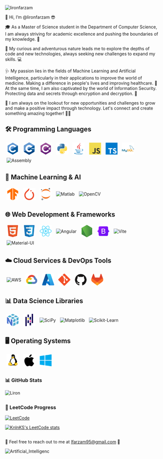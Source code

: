 <img src="https://komarev.com/ghpvc/?username=lironfarzam&label=Profile%20views&color=0e75b6&style=flat" alt="lironfarzam" />

👋 Hi, I’m @lironfarzam 😎


🎓 As a Master of Science student in the Department of Computer Science, I am always striving for academic excellence and pushing the boundaries of my knowledge. 💪

🤔 My curious and adventurous nature leads me to explore the depths of code and new technologies, always seeking new challenges to expand my skills. 💻

🩺 My passion lies in the fields of Machine Learning and Artificial Intelligence, particularly in their applications to improve the world of medicine. Making a difference in people's lives and improving healthcare. 💉 At the same time, I am also captivated by the world of Information Security. Protecting data and secrets through encryption and decryption. 🔐

🤝 I am always on the lookout for new opportunities and challenges to grow and make a positive impact through technology. Let's connect and create something amazing together! 👨‍💻

##
## 🛠️ Programming Languages
<p float="left">
<img style="padding:5px;" align="center" alt="C" width="40px" src="https://raw.githubusercontent.com/devicons/devicon/master/icons/c/c-original.svg"/>
<img style="padding:5px;" align="center" alt="C++" width="40px" src="https://raw.githubusercontent.com/devicons/devicon/master/icons/cplusplus/cplusplus-original.svg"/>
<img style="padding:5px;" align="center" alt="C#" width="40px" src="https://raw.githubusercontent.com/devicons/devicon/master/icons/csharp/csharp-original.svg"/>
<img style="padding:5px;" align="center" alt="Python" width="40px" src="https://raw.githubusercontent.com/devicons/devicon/master/icons/python/python-original.svg"/>
<img style="padding:5px;" align="center" alt="Java" width="40px" src="https://raw.githubusercontent.com/devicons/devicon/master/icons/java/java-original.svg"/>
<img style="padding:5px;" align="center" alt="JavaScript" width="40px" src="https://raw.githubusercontent.com/devicons/devicon/master/icons/javascript/javascript-original.svg"/>
<img style="padding:5px;" align="center" alt="TypeScript" width="40px" src="https://raw.githubusercontent.com/devicons/devicon/master/icons/typescript/typescript-original.svg"/>
<img style="padding:5px;" align="center" alt="SQL" width="40px" src="https://raw.githubusercontent.com/devicons/devicon/master/icons/mysql/mysql-original-wordmark.svg"/>
<img style="padding:5px;" align="center" alt="Assembly" width="40px" src="https://cdn.hackr.io/uploads/topics_svg/1515163329FBBk5SGRAt.svg"/>
</p>

## 🤖 Machine Learning & AI
<p float="left">
<img style="padding:5px;" align="center" alt="TensorFlow" width="40px" src="https://raw.githubusercontent.com/devicons/devicon/master/icons/tensorflow/tensorflow-original.svg"/>
<img style="padding:5px;" align="center" alt="PyTorch" width="40px" src="https://raw.githubusercontent.com/devicons/devicon/master/icons/pytorch/pytorch-original.svg"/>
<img style="padding:5px;" align="center" alt="Jupyter" width="40px" src="https://raw.githubusercontent.com/devicons/devicon/master/icons/jupyter/jupyter-original.svg"/>
<img style="padding:5px;" align="center" alt="Matlab" width="40px" src="https://upload.wikimedia.org/wikipedia/commons/2/21/Matlab_Logo.png"/>
<img style="padding:5px;" align="center" alt="OpenCV" width="40px" src="https://encrypted-tbn0.gstatic.com/images?q=tbn:ANd9GcSQFJUoNWQXHP2LDmQeIQGO-N2QIUvR81xYCQ&s"/>
</p>

## 🌐 Web Development & Frameworks
<p float="left">
<img style="padding:5px;" align="center" alt="HTML" width="40px" src="https://raw.githubusercontent.com/devicons/devicon/master/icons/html5/html5-original.svg"/>
<img style="padding:5px;" align="center" alt="CSS" width="40px" src="https://raw.githubusercontent.com/devicons/devicon/master/icons/css3/css3-original.svg"/>
<img style="padding:5px;" align="center" alt="React" width="40px" src="https://raw.githubusercontent.com/devicons/devicon/master/icons/react/react-original.svg"/>
<img style="padding:5px;" align="center" alt="Angular" width="40px" src="https://angular.io/assets/images/logos/angular/angular.png"/>
<img style="padding:5px;" align="center" alt="Node.js" width="40px" src="https://raw.githubusercontent.com/devicons/devicon/master/icons/nodejs/nodejs-original.svg"/>
<img style="padding:5px;" align="center" alt="Bootstrap" width="40px" src="https://raw.githubusercontent.com/devicons/devicon/master/icons/bootstrap/bootstrap-original.svg"/>
<img style="padding:5px;" align="center" alt="Vite" width="40px" src="https://raw.githubusercontent.com/vitejs/vite/main/docs/public/logo.svg"/>
<img style="padding:5px;" align="center" alt="Material-UI" width="40px" src="https://raw.githubusercontent.com/mui/material-ui/master/docs/public/static/logo.svg"/>
</p>

## ☁️ Cloud Services & DevOps Tools
<p float="left">
<img style="padding:5px;" align="center" alt="AWS" width="40px" src="https://media.licdn.com/dms/image/D5612AQGdi77S5VJa6w/article-cover_image-shrink_600_2000/0/1718429090603?e=2147483647&v=beta&t=mpd-xTxmscfADGQ-c4GdYjKskJiui2tjNguNVwLHmCY"/>
<img style="padding:5px;" align="center" alt="Google Cloud" width="40px" src="https://raw.githubusercontent.com/devicons/devicon/master/icons/googlecloud/googlecloud-original.svg"/>
<img style="padding:5px;" align="center" alt="Microsoft Azure" width="40px" src="https://raw.githubusercontent.com/devicons/devicon/master/icons/azure/azure-original.svg"/>
<img style="padding:5px;" align="center" alt="Git" width="40px" src="https://raw.githubusercontent.com/devicons/devicon/master/icons/git/git-original.svg"/>
<img style="padding:5px;" align="center" alt="GitHub" width="40px" src="https://raw.githubusercontent.com/devicons/devicon/master/icons/github/github-original.svg"/>
<img style="padding:5px;" align="center" alt="GitLab" width="40px" src="https://raw.githubusercontent.com/devicons/devicon/master/icons/gitlab/gitlab-original.svg"/>
</p>

## 📊 Data Science Libraries
<p float="left"> 
<!-- NumPy --> <img style="padding:5px;" align="center" alt="NumPy" width="40px" src="https://raw.githubusercontent.com/devicons/devicon/master/icons/numpy/numpy-original.svg"/> 
<!-- Pandas --> <img style="padding:5px;" align="center" alt="Pandas" width="40px" src="https://raw.githubusercontent.com/devicons/devicon/master/icons/pandas/pandas-original.svg"/> 
<!-- SciPy --> <img style="padding:5px;" align="center" alt="SciPy" width="40px" src="https://upload.wikimedia.org/wikipedia/commons/b/b2/SCIPY_2.svg"/> 
<!-- Matplotlib --> <img style="padding:5px;" align="center" alt="Matplotlib" width="40px" src="https://upload.wikimedia.org/wikipedia/commons/8/84/Matplotlib_icon.svg"/> 
<!-- Scikit-Learn --> <img style="padding:5px;" align="center" alt="Scikit-Learn" width="40px" src="https://upload.wikimedia.org/wikipedia/commons/0/05/Scikit_learn_logo_small.svg"/>
</p>

## 🖥️ Operating Systems
<p float="left">
<img style="padding:5px;" align="center" alt="Linux" width="40px" src="https://raw.githubusercontent.com/devicons/devicon/master/icons/linux/linux-original.svg"/>
<img style="padding:5px;" align="center" alt="macOS" width="40px" src="https://raw.githubusercontent.com/devicons/devicon/master/icons/apple/apple-original.svg"/>
<img style="padding:5px;" align="center" alt="Windows" width="40px" src="https://raw.githubusercontent.com/devicons/devicon/master/icons/windows8/windows8-original.svg"/>
</p>

##

### 📊 GitHub Stats
<p>

<img src="https://github-readme-stats.vercel.app/api/top-langs?username=lironfarzam&show_icons=true&locale=en&layout=compact" alt="Liron" />

</p>

##

### 🚀 LeetCode Progress
[![LeetCode](https://img.shields.io/badge/LeetCode-Profile-blue?style=flat&logo=leetcode)](https://leetcode.com/lironfarzam/)

[![KnlnKS's LeetCode stats](https://leetcode-stats-six.vercel.app/?username=lironfarzam&theme=dark)](https://github.com/KnlnKS/leetcode-stats)

##

🚀 Feel free to reach out to me at lfarzam95@gmail.com 📧

![Artificial_Intelligenc](https://github.com/lironfarzam/lironfarzam/assets/87701576/971473ab-96be-43f2-aec9-5f29603e67aa)
